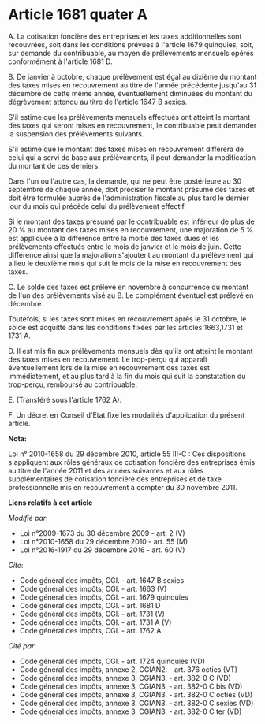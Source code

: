 # Article 1681 quater A

A. La cotisation foncière des entreprises et les taxes additionnelles sont recouvrées, soit dans les conditions prévues à
l'article 1679 quinquies, soit, sur demande du contribuable, au moyen de prélèvements mensuels opérés conformément à
l'article 1681 D.

B. De janvier à octobre, chaque prélèvement est égal au dixième du montant des taxes mises en recouvrement au titre de
l'année précédente jusqu'au 31 décembre de cette même année, éventuellement diminuées du montant du dégrèvement attendu au
titre de l'article 1647 B sexies.

S'il estime que les prélèvements mensuels effectués ont atteint le montant des taxes qui seront mises en recouvrement, le
contribuable peut demander la suspension des prélèvements suivants.

S'il estime que le montant des taxes mises en recouvrement différera de celui qui a servi de base aux prélèvements, il peut
demander la modification du montant de ces derniers. 

Dans l'un ou l'autre cas, la demande, qui ne peut être postérieure au 30 septembre de chaque année, doit préciser le montant
présumé des taxes et doit être formulée auprès de l'administration fiscale au plus tard le dernier jour du mois qui précède
celui du prélèvement effectif. 

Si le montant des taxes présumé par le contribuable est inférieur de plus de 20 % au montant des taxes mises en recouvrement,
une majoration de 5 % est appliquée à la différence entre la moitié des taxes dues et les prélèvements effectués entre le
mois de janvier et le mois de juin. Cette différence ainsi que la majoration s'ajoutent au montant du prélèvement qui a lieu
le deuxième mois qui suit le mois de la mise en recouvrement des taxes.

C. Le solde des taxes est prélevé en novembre à concurrence du montant de l'un des prélèvements visé au B. Le complément
éventuel est prélevé en décembre. 

Toutefois, si les taxes sont mises en recouvrement après le 31 octobre, le solde est acquitté dans les conditions fixées par
les articles 1663,1731 et 1731 A.

D. Il est mis fin aux prélèvements mensuels dès qu'ils ont atteint le montant des taxes mises en recouvrement. Le trop-perçu
qui apparaît éventuellement lors de la mise en recouvrement des taxes est immédiatement, et au plus tard à la fin du mois qui
suit la constatation du trop-perçu, remboursé au contribuable.

E. (Transféré sous l'article 1762 A).

F. Un décret en Conseil d'Etat fixe les modalités d'application du présent article.

**Nota:**

Loi n° 2010-1658 du 29 décembre 2010, article 55 III-C : Ces dispositions s'appliquent aux rôles généraux de cotisation
foncière des entreprises émis au titre de l'année 2011 et des années suivantes et aux rôles supplémentaires de cotisation
foncière des entreprises et de taxe professionnelle mis en recouvrement à compter du 30 novembre 2011.

**Liens relatifs à cet article**

_Modifié par_:

  - Loi n°2009-1673 du 30 décembre 2009 - art. 2 (V)
  - Loi n°2010-1658 du 29 décembre 2010 - art. 55 (M)
  - Loi n°2016-1917 du 29 décembre 2016 - art. 60 (V)

_Cite_:

  - Code général des impôts, CGI. - art. 1647 B sexies
  - Code général des impôts, CGI. - art. 1663 (V)
  - Code général des impôts, CGI. - art. 1679 quinquies
  - Code général des impôts, CGI. - art. 1681 D
  - Code général des impôts, CGI. - art. 1731 (V)
  - Code général des impôts, CGI. - art. 1731 A (V)
  - Code général des impôts, CGI. - art. 1762 A

_Cité par_:

  - Code général des impôts, CGI. - art. 1724 quinquies (VD)
  - Code général des impôts, annexe 2, CGIAN2. - art. 376 octies (VT)
  - Code général des impôts, annexe 3, CGIAN3. - art. 382-0 C (VD)
  - Code général des impôts, annexe 3, CGIAN3. - art. 382-0 C bis (VD)
  - Code général des impôts, annexe 3, CGIAN3. - art. 382-0 C octies (VD)
  - Code général des impôts, annexe 3, CGIAN3. - art. 382-0 C sexies (VD)
  - Code général des impôts, annexe 3, CGIAN3. - art. 382-0 C ter (VD)
